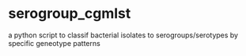 # serogroup_cgmlst
a python script to classif bacterial isolates to serogroups/serotypes by specific geneotype patterns
